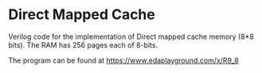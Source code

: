 # Direct Mapped Cache
Verilog code for the implementation of Direct mapped cache memory (8*8 bits). The RAM has 256 pages each of 8-bits.

The program can be found at https://www.edaplayground.com/x/R9_8
